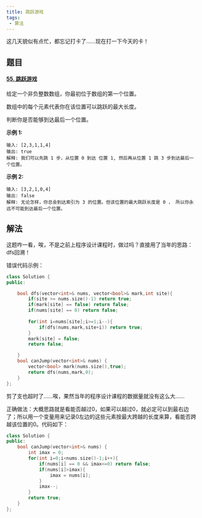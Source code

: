 ```yaml
---
title: 跳跃游戏
tags:
 - 算法
---
```


这几天貌似有点忙，都忘记打卡了……现在打一下今天的卡！

## 题目

#### [55. 跳跃游戏](https://leetcode-cn.com/problems/jump-game/)

给定一个非负整数数组，你最初位于数组的第一个位置。

数组中的每个元素代表你在该位置可以跳跃的最大长度。

判断你是否能够到达最后一个位置。

**示例 1:**

```
输入: [2,3,1,1,4]
输出: true
解释: 我们可以先跳 1 步，从位置 0 到达 位置 1, 然后再从位置 1 跳 3 步到达最后一个位置。
```

**示例 2:**

```
输入: [3,2,1,0,4]
输出: false
解释: 无论怎样，你总会到达索引为 3 的位置。但该位置的最大跳跃长度是 0 ， 所以你永远不可能到达最后一个位置。
```

## 解法

这题咋一看，唉，不是之前上程序设计课程时，做过吗？直接用了当年的思路：dfs回溯！

错误代码示例：

```c++
class Solution {
public:

    bool dfs(vector<int>& nums, vector<bool>& mark,int site){
        if(site >= nums.size()-1) return true;
        if(mark[site] == false) return false;
        if(nums[site] == 0) return false;
        
        for(int i=nums[site];i>=1;i--){
            if(dfs(nums,mark,site+i)) return true;
        }
        mark[site] = false;
        return false;

    }
    bool canJump(vector<int>& nums) {
        vector<bool> mark(nums.size(),true);
        return dfs(nums,mark,0);
    }
};
```

剪了支也超时了……唉，果然当年的程序设计课程的数据量就没有这么大……

正确做法：大概思路就是看能否越过0，如果可以越过0，就必定可以到最右边了；所以用一个变量用来记录0左边的这些元素按最大跨越的长度来算，看能否跨越该位置的0。代码如下：

```c++
class Solution {
public:
    bool canJump(vector<int>& nums) {
        int imax = 0;
        for(int i=0;i<nums.size()-1;i++){
            if(nums[i] == 0 && imax<=0) return false;
            if(nums[i]>imax){
                imax = nums[i];
            }
            imax--;
        }
        return true;
    }
};
```

